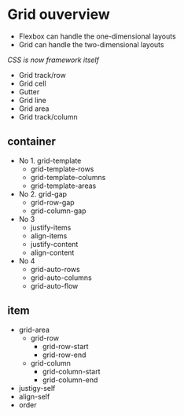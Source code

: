Grid ouverview
==============

- Flexbox can handle the one-dimensional layouts
- Grid can handle the two-dimensional layouts

*CSS is now framework itself*

- Grid track/row
- Grid cell
- Gutter
- Grid line
- Grid area
- Grid track/column

## container

- No 1. grid-template
    + grid-template-rows
    + grid-template-columns
    + grid-template-areas
- No 2. grid-gap
    + grid-row-gap
    + grid-column-gap
- No 3
    + justify-items
    + align-items
    + justify-content
    + align-content
- No 4
    + grid-auto-rows
    + grid-auto-columns
    + grid-auto-flow

## item

- grid-area
    + grid-row
        * grid-row-start
        * grid-row-end
    + grid-column
        * grid-column-start
        * grid-column-end
- justigy-self
- align-self
- order
